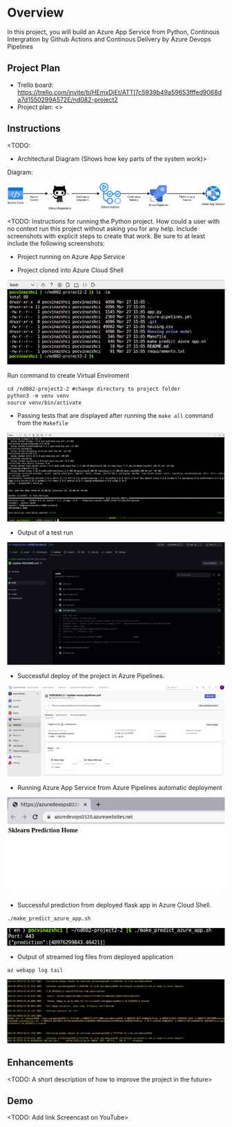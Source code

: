 # Overview

In this project, you will build an Azure App Service from Python, Continous Intergration by Github Actions and Continous Delivery by Azure Devops Pipelines

## Project Plan

* Trello board: https://trello.com/invite/b/HEmxDjEt/ATTI7c5939b49a59653fffed9068da7d1550299A572E/nd082-project2
* Project plan: <>

## Instructions

<TODO:  
* Architectural Diagram (Shows how key parts of the system work)>

Diagram:

![alt](/img/diagram.drawio.png)

<TODO:  Instructions for running the Python project.  How could a user with no context run this project without asking you for any help.  Include screenshots with explicit steps to create that work. Be sure to at least include the following screenshots:

* Project running on Azure App Service

* Project cloned into Azure Cloud Shell

![alt](/img/project_cloned_to_azure_cloud_shell.png)

Run command to create Virtual Enviroment
```
cd /nd082-project2-2 #change directory to project folder
python3 -m venv venv
source venv/bin/activate
```

* Passing tests that are displayed after running the `make all` command from the `Makefile`

![alt](/img/venv_passing_test_Makefile.png)

* Output of a test run

![alt](/img/github_action_pass.png)

* Successful deploy of the project in Azure Pipelines.

![alt](/img/az_pipelines_run.png)

* Running Azure App Service from Azure Pipelines automatic deployment

![alt](/img/az_webapp_running.png)

* Successful prediction from deployed flask app in Azure Cloud Shell.

```bash
./make_predict_azure_app.sh
```

![alt](/img/make_prediction.png)

* Output of streamed log files from deployed application
```
az webapp log tail
```

![alt](/img/az_webapp_log_tail.png)

## Enhancements

<TODO: A short description of how to improve the project in the future>

## Demo 

<TODO: Add link Screencast on YouTube>

